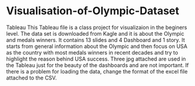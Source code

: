 # Visualisation-of-Olympic-Dataset
Tableau
This Tableau file is a class project for visualizaion in the beginers level. The data set is downloaded from Kagle and it is about the Olympic and medals winners.
It contains 13 slides and 4 Dashboard and 1 story.
It starts from general information about the Olympic and then focus on USA as the country with most medals winners in recent decades and try to highlight the reason behind USA success.
Three jpg attached are used in the Tableau just for the beauty of the dashboards and are not important.
If there is a problem for loading the data, change the format of the excel file attached to the CSV.
